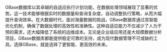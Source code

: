 GBase数据库以其卓越的自适应执行计划功能，在数据处理领域展现了显著的优势。这一技术能够根据实时的数据量和查询复杂度，自动调整执行策略，从而大幅提升查询效率。在大数据时代，面对海量数据的挑战，GBase数据库通过其智能优化机制，确保了数据处理的高效性和准确性。这种自适应能力不仅减少了人为干预的需求，还大幅降低了系统的运维成本。无论是企业级应用还是大规模数据分析项目，GBase数据库都能提供稳定可靠的支持，成为现代数据管理不可或缺的工具。选择GBase，就是选择了更智能、更高效的未来。